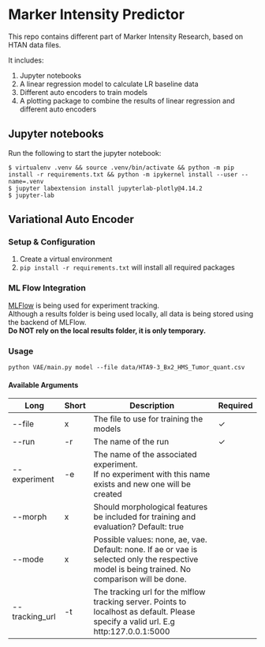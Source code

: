 # Marker Intensity Predictor

This repo contains different part of Marker Intensity Research, based on HTAN data files.

It includes:

1. Jupyter notebooks
2. A linear regression model to calculate LR baseline data
3. Different auto encoders to train models
4. A plotting package to combine the results of linear regression and different auto encoders

## Jupyter notebooks

Run the following to start the jupyter notebook:

```shell script
$ virtualenv .venv && source .venv/bin/activate && python -m pip install -r requirements.txt && python -m ipykernel install --user --name=.venv
$ jupyter labextension install jupyterlab-plotly@4.14.2
$ jupyter-lab
```

## Variational Auto Encoder

### Setup & Configuration

1. Create a virtual environment
2. `pip install -r requirements.txt` will install all required packages

### ML Flow Integration

[MLFlow](https://www.mlflow.org) is being used for experiment tracking.  
Although a results folder is being used locally, all data is being stored using the backend of MLFlow.  
**Do NOT rely on the local results folder, it is only temporary.**

### Usage

`python VAE/main.py model --file data/HTA9-3_Bx2_HMS_Tumor_quant.csv`

#### Available Arguments

| Long           | Short | Description                                                                                                                                     | Required |   
|----------------|-------|-------------------------------------------------------------------------------------------------------------------------------------------------|----------|
| --file         | x     | The file to use for training the models                                                                                                         | ✓        |
| --run          | -r    | The name of the run                                                                                                                             | ✓        |
| --experiment   | -e    | The name of the associated experiment. <br/>If no experiment with this name exists and new one will be created                                  |          |
| --morph        | x     | Should morphological features be included for training and evaluation? Default: true                                                            |          |
| --mode         | x     | Possible values: none, ae, vae. Default: none. If ae or vae is selected only the respective model is being trained. No comparison will be done. |          |
| --tracking_url | -t    | The tracking url for the mlflow tracking server. Points to localhost as default. Please specify a valid url. E.g http:127.0.0.1:5000            |          |